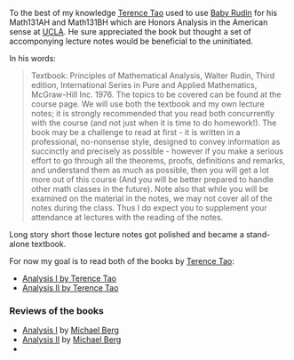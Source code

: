 To the best of my knowledge [Terence Tao](https://en.wikipedia.org/wiki/Terence_Tao) used to use [Baby Rudin](https://en.wikipedia.org/wiki/Principles_of_Mathematical_Analysis) for his Math131AH and Math131BH which are Honors Analysis in the American sense at [UCLA](https://en.wikipedia.org/wiki/University_of_California,_Los_Angeles). He sure appreciated the book but thought a set of accomponying lecture notes would be beneficial to the uninitiated.

In his words: 

> Textbook: Principles of Mathematical Analysis, Walter Rudin, Third edition, International Series in Pure and Applied Mathematics, McGraw-Hill Inc. 1976.   The topics to be covered can be found at the course page.  We will use both the textbook and my own lecture notes; it is strongly recommended that you read both concurrently with the course (and not just when it is time to do homework!).  The book may be a challenge to read at first - it is written in a professional, no-nonsense style, designed to convey information as succinctly and precisely as possible - however if you make a serious effort to go through all the theorems, proofs, definitions and remarks, and understand them as much as possible, then you will get a lot more out of this course (And you will be better prepared to handle other math classes in the future).  Note also that while you will be examined on the material in the notes, we may not cover all of the notes during the class.  Thus I do expect you to supplement your attendance at lectures with the reading of the notes.

Long story short those lecture notes got polished and became a stand-alone textbook.

For now my goal is to read both of the books by [Terence Tao](https://en.wikipedia.org/wiki/Terence_Tao):

* [Analysis  I by Terence Tao](https://link.springer.com/book/10.1007/978-981-19-7261-4)
* [Analysis II by Terence Tao](https://link.springer.com/book/10.1007/978-981-19-7284-3)

### Reviews of the books

* [Analysis  I](https://www.maa.org/publications/maa-reviews/analysis-i-0) by [Michael Berg](https://cse.lmu.edu/graduateprograms/mat/faculty/?expert=michael.berg)
* [Analysis II](https://www.maa.org/press/maa-reviews/analysis-ii-1) by [Michael Berg](https://cse.lmu.edu/graduateprograms/mat/faculty/?expert=michael.berg)
* 
